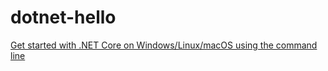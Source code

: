 # dotnet-hello

[Get started with .NET Core on Windows/Linux/macOS using the command line](https://docs.microsoft.com/en-us/dotnet/core/tutorials/using-with-xplat-cli)
